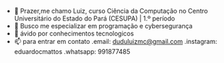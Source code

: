 - 👋 Prazer,me chamo Luiz, curso Ciência da Computação no Centro Universitário do Estado do Pará (CESUPA) |  1.º período
- 👀 Busco me especializar em programação e cybersegurança
- 🌱 ávido por conhecimentos tecnologicos
- 📫 para entrar em contato
        .email: duduluizmc@gmail.com
        .instagram: eduardocmattos
        .whatsapp: 991877485

<!---
eduardocmattos/eduardocmattos is a ✨ special ✨ repository because its `README.md` (this file) appears on your GitHub profile.
You can click the Preview link to take a look at your changes.
--->
